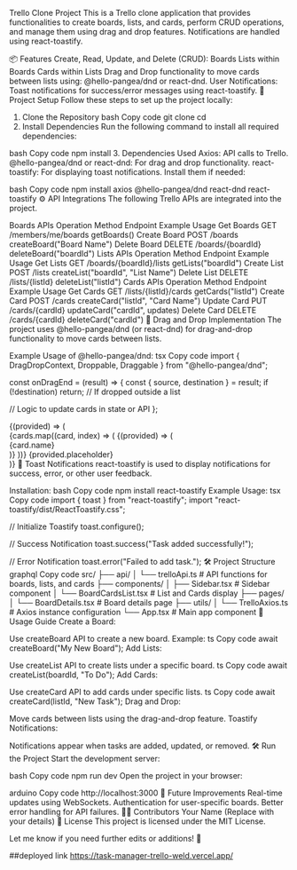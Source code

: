 Trello Clone Project
This is a Trello clone application that provides functionalities to create boards, lists, and cards, perform CRUD operations, and manage them using drag and drop features. Notifications are handled using react-toastify.

📦 Features
Create, Read, Update, and Delete (CRUD):
Boards
Lists within Boards
Cards within Lists
Drag and Drop functionality to move cards between lists using:
@hello-pangea/dnd or react-dnd.
User Notifications:
Toast notifications for success/error messages using react-toastify.
🚀 Project Setup
Follow these steps to set up the project locally:

1. Clone the Repository
bash
Copy code
git clone <repository-url>
cd <project-directory>
2. Install Dependencies
Run the following command to install all required dependencies:

bash
Copy code
npm install
3. Dependencies Used
Axios: API calls to Trello.
@hello-pangea/dnd or react-dnd: For drag and drop functionality.
react-toastify: For displaying toast notifications.
Install them if needed:

bash
Copy code
npm install axios @hello-pangea/dnd react-dnd react-toastify
⚙️ API Integrations
The following Trello APIs are integrated into the project.

Boards APIs
Operation	Method	Endpoint	Example Usage
Get Boards	GET	/members/me/boards	getBoards()
Create Board	POST	/boards	createBoard("Board Name")
Delete Board	DELETE	/boards/{boardId}	deleteBoard("boardId")
Lists APIs
Operation	Method	Endpoint	Example Usage
Get Lists	GET	/boards/{boardId}/lists	getLists("boardId")
Create List	POST	/lists	createList("boardId", "List Name")
Delete List	DELETE	/lists/{listId}	deleteList("listId")
Cards APIs
Operation	Method	Endpoint	Example Usage
Get Cards	GET	/lists/{listId}/cards	getCards("listId")
Create Card	POST	/cards	createCard("listId", "Card Name")
Update Card	PUT	/cards/{cardId}	updateCard("cardId", updates)
Delete Card	DELETE	/cards/{cardId}	deleteCard("cardId")
🧩 Drag and Drop Implementation
The project uses @hello-pangea/dnd (or react-dnd) for drag-and-drop functionality to move cards between lists.

Example Usage of @hello-pangea/dnd:
tsx
Copy code
import { DragDropContext, Droppable, Draggable } from "@hello-pangea/dnd";

const onDragEnd = (result) => {
  const { source, destination } = result;
  if (!destination) return; // If dropped outside a list

  // Logic to update cards in state or API
};

<DragDropContext onDragEnd={onDragEnd}>
  <Droppable droppableId="list-1">
    {(provided) => (
      <div ref={provided.innerRef} {...provided.droppableProps}>
        {cards.map((card, index) => (
          <Draggable key={card.id} draggableId={card.id} index={index}>
            {(provided) => (
              <div
                ref={provided.innerRef}
                {...provided.draggableProps}
                {...provided.dragHandleProps}
              >
                {card.name}
              </div>
            )}
          </Draggable>
        ))}
        {provided.placeholder}
      </div>
    )}
  </Droppable>
</DragDropContext>
🔔 Toast Notifications
react-toastify is used to display notifications for success, error, or other user feedback.

Installation:
bash
Copy code
npm install react-toastify
Example Usage:
tsx
Copy code
import { toast } from "react-toastify";
import "react-toastify/dist/ReactToastify.css";

// Initialize Toastify
toast.configure();

// Success Notification
toast.success("Task added successfully!");

// Error Notification
toast.error("Failed to add task.");
🛠️ Project Structure
graphql
Copy code
src/
├── api/
│   └── trelloApi.ts       # API functions for boards, lists, and cards
├── components/
│   ├── Sidebar.tsx        # Sidebar component
│   └── BoardCardsList.tsx # List and Cards display
├── pages/
│   └── BoardDetails.tsx   # Board details page
├── utils/
│   └── TrelloAxios.ts     # Axios instance configuration
└── App.tsx                # Main app component
📝 Usage Guide
Create a Board:

Use createBoard API to create a new board.
Example:
ts
Copy code
await createBoard("My New Board");
Add Lists:

Use createList API to create lists under a specific board.
ts
Copy code
await createList(boardId, "To Do");
Add Cards:

Use createCard API to add cards under specific lists.
ts
Copy code
await createCard(listId, "New Task");
Drag and Drop:

Move cards between lists using the drag-and-drop feature.
Toastify Notifications:

Notifications appear when tasks are added, updated, or removed.
🛠️ Run the Project
Start the development server:

bash
Copy code
npm run dev
Open the project in your browser:

arduino
Copy code
http://localhost:3000
🎉 Future Improvements
Real-time updates using WebSockets.
Authentication for user-specific boards.
Better error handling for API failures.
👨‍💻 Contributors
Your Name (Replace with your details)
📄 License
This project is licensed under the MIT License.

Let me know if you need further edits or additions! 🚀





##deployed link
https://task-manager-trello-weld.vercel.app/
